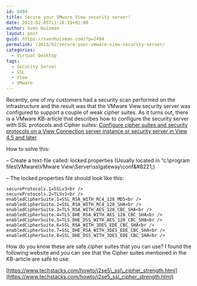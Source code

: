 ```yaml
---
id: 2494
title: Secure your VMware View security server!
date: 2013-02-05T11:16:19+02:00
author: Sven Huisman
layout: post
guid: https://svenhuisman.com/?p=2494
permalink: /2013/02/secure-your-vmware-view-security-server/
categories:
  - Virtual Desktop
tags:
  - Security Server
  - SSL
  - View
  - VMware
---
```

Recently, one of my customers had a security scan performed on the infrastructure and the result was that the VMware View security server was configured to support a couple of weak cipher suites. As it turns out, there is a VMware KB-article that describes how to configure the security server with SSL protocols and Cipher suites: <a title="KB1021466" href="https://kb.vmware.com/selfservice/microsites/search.do?language=en_US&cmd=displayKC&externalId=1021466" target="_blank">Configure cipher suites and security protocols on a View Connection server instance or security server in View 4.5 and later</a>.

How to solve this:

&#8211; Create a text-file called: locked.properties (Usually located in &#8220;c:\program files\VMware\VMware View\Server\sslgateway\conf\&#8221;)

&#8211; The locked.properties file should look like this:

<div>
  <code>secureProtocols.1=SSLv3&lt;br />
secureProtocols.2=TLSv1&lt;br />
enabledCipherSuite.1=SSL_RSA_WITH_RC4_128_MD5&lt;br />
enabledCipherSuite.2=SSL_RSA_WITH_RC4_128_SHA&lt;br />
enabledCipherSuite.3=TLS_RSA_WITH_AES_128_CBC_SHA&lt;br />
enabledCipherSuite.4=TLS_DHE_RSA_WITH_AES_128_CBC_SHA&lt;br />
enabledCipherSuite.5=TLS_DHE_DSS_WITH_AES_128_CBC_SHA&lt;br />
enabledCipherSuite.6=SSL_RSA_WITH_3DES_EDE_CBC_SHA&lt;br />
enabledCipherSuite.7=SSL_DHE_RSA_WITH_3DES_EDE_CBC_SHA&lt;br />
enabledCipherSuite.8=SSL_DHE_DSS_WITH_3DES_EDE_CBC_SHA&lt;br />
</code>
</div>

How do you know these are safe cipher suites that you can use? I found the following website and you can see that the Cipher suites mentioned in the KB-article are safe to use:

[https://www.techstacks.com/howto/j2se5\_ssl\_cipher_strength.html](https://www.techstacks.com/howto/j2se5_ssl_cipher_strength.html)